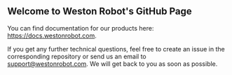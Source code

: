 ## Welcome to Weston Robot's GitHub Page

You can find documentation for our products here: https://docs.westonrobot.com.

If you get any further technical questions, feel free to create an issue in the corresponding repository or send us an email to support@westonrobot.com. We will get back to you as soon as possible.
